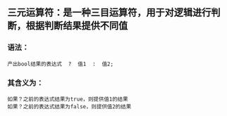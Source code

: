 ## 三元运算符：是一种三目运算符，用于对逻辑进行判断，根据判断结果提供不同值
### 语法：
	产出bool结果的表达式  ?  值1  :  值2;
	
### 其含义为：
	如果？之前的表达式结果为true，则提供值1的结果
	如果？之前的表达式结果为false，则提供值2的结果
